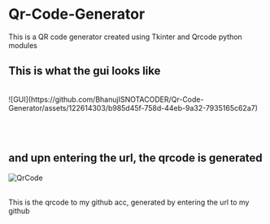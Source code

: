 # Qr-Code-Generator
This is a QR code generator created using Tkinter and Qrcode python modules

## This is what the gui looks like 
<br>
![GUI](https://github.com/BhanujISNOTACODER/Qr-Code-Generator/assets/122614303/b985d45f-758d-44eb-9a32-7935165c62a7)

<br><br>

## and upn entering the url, the qrcode is generated
![QrCode](https://github.com/BhanujISNOTACODER/Qr-Code-Generator/assets/122614303/f0536ed0-da83-4084-aeef-6a14604a5e84)
<br><br>

This is the qrcode to my github acc, generated by entering the url to my github
